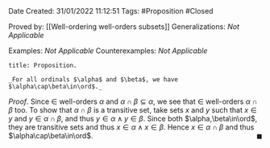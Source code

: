 <br />
<br />

Date Created: 31/01/2022 11:12:51
Tags: #Proposition #Closed 

Proved by: [[Well-ordering well-orders subsets]]
Generalizations: _Not Applicable_

Examples: _Not Applicable_
Counterexamples: _Not Applicable_

``` ad-Proposition
title: Proposition.

_For all ordinals $\alpha$ and $\beta$, we have $\alpha\cap\beta\in\ord$._

```

_Proof_. Since $\in$ well-orders $\alpha$ and $\alpha\cap\beta\subseteq\alpha$, we see that $\in$ well-orders $\alpha\cap\beta$ too. To show that $\alpha\cap\beta$ is a transitive set, take sets $x$ and $y$ such that $x\in y$ and $y\in\alpha\cap\beta$, and thus $y\in\alpha\land y\in\beta$. Since both $\alpha,\beta\in\ord$, they are transitive sets and thus $x\in\alpha\land x\in\beta$. Hence $x\in\alpha\cap\beta$ and thus $\alpha\cap\beta\in\ord$.<span style="float:right;">$\blacksquare$</span>
